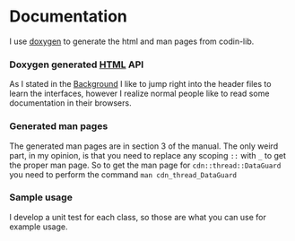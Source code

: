# Documentation

I use [doxygen](http://www.stack.nl/~dimitri/doxygen/) to generate the html and man pages from codin-lib.


### Doxygen generated [HTML](output/html/index.html) API

As I stated in the [Background](../../README.md) I like to jump right into the header files to learn the interfaces, however I realize normal people like to read some documentation in their browsers.

### Generated man pages

The generated man pages are in section 3 of the manual. The only weird part, in my opinion, is that you 
need to replace any scoping ```::``` with ```_``` to get the proper man page. So to get the man page for ```cdn::thread::DataGuard``` you need to perform the command ```man cdn_thread_DataGuard```

### Sample usage

I develop a unit test for each class, so those are what you can use for example usage.
